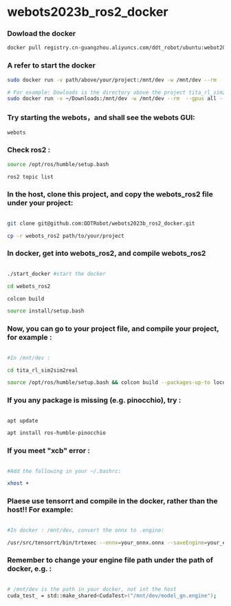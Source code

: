 # webots2023b_ros2_docker
### Dowload the docker
```bash
docker pull registry.cn-guangzhou.aliyuncs.com/ddt_robot/ubuntu:webot2023b-v1
```

### A refer to start the docker

```bash
sudo docker run -v path/above/your/project:/mnt/dev -w /mnt/dev --rm  --gpus all --net=host --privileged -e DISPLAY=$DISPLAY -e QT_X11_NO_MITSHM=1  -e CUDA_TOOLKIT_ROOT_DIR=/usr/local/cuda -it registry.cn-guangzhou.aliyuncs.com/ddt_robot/ubuntu:webot2023b-v1

# For example: Dowloads is the directory above the project tita_rl_sim2sim2real
sudo docker run -v ~/Downloads:/mnt/dev -w /mnt/dev --rm  --gpus all --net=host --privileged -e DISPLAY=$DISPLAY -e QT_X11_NO_MITSHM=1  -e CUDA_TOOLKIT_ROOT_DIR=/usr/local/cuda -it registry.cn-guangzhou.aliyuncs.com/ddt_robot/ubuntu:webot2023b-v1


```



### Try starting the webots，and shall see the webots GUI:

```bash
webots
```

### Check ros2 :

```bash
source /opt/ros/humble/setup.bash

ros2 topic list

```

### In the host, clone this project, and copy the webots_ros2 file under your project:

```bash

git clone git@github.com:DDTRobot/webots2023b_ros2_docker.git

cp -r webots_ros2 path/to/your/project

```

### In docker, get into webots_ros2, and compile webots_ros2

```bash

./start_docker #start the docker

cd webots_ros2

colcon build

source install/setup.bash

```

### Now, you can go to your project file, and compile your project, for example :

```bash

#In /mnt/dev :

cd tita_rl_sim2sim2real

source /opt/ros/humble/setup.bash && colcon build --packages-up-to locomotion_bringup webots_bridge robot_inertia_calculator template_ros2_controller tita_controller joy_controller keyboard_controller

```

### If you any package is missing (e.g. pinocchio), try :

```bash

apt update

apt install ros-humble-pinocchio

```

### If you meet "xcb" error :

```bash

#Add the following in your ~/.bashrc:

xhost +

```

### Plaese use tensorrt and compile in the docker, rather than the host!! For example:

```bash

#In docker : /mnt/dev, convert the onnx to .engine:

/usr/src/tensorrt/bin/trtexec --onnx=your_onnx.onnx --saveEngine=your_engine.engine

```

### Remember to change your engine file path under the path of docker, e.g. :

```bash

# /mnt/dev is the path in your docker, not int the host
cuda_test_ = std::make_shared<CudaTest>("/mnt/dev/model_gn.engine");

```

